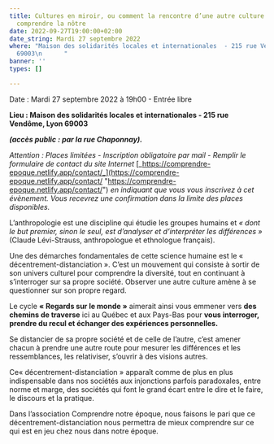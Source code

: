 ```yaml
---
title: Cultures en miroir, ou comment la rencontre d’une autre culture nous fait mieux
  comprendre la nôtre
date: 2022-09-27T19:00:00+02:00
date_string: Mardi 27 septembre 2022
where: "Maison des solidarités locales et internationales  - 215 rue Vendôme, Lyon
  69003\n      "
banner: ''
types: []

---
```

Date : Mardi 27 septembre 2022 à 19h00 - Entrée libre

**Lieu : Maison des solidarités locales et internationales - 215 rue Vendôme, Lyon 69003**

**_(accès public : par la rue Chaponnay)._**

_Attention : Places limitées - Inscription obligatoire par mail - Remplir le formulaire de contact du site Internet_ [_https://comprendre-epoque.netlify.app/contact/_](https://comprendre-epoque.netlify.app/contact/ "https://comprendre-epoque.netlify.app/contact/") _en indiquant que vous vous inscrivez à cet évènement. Vous recevrez une confirmation dans la limite des places disponibles._

L’anthropologie est une discipline qui étudie les groupes humains et _« dont le but premier, sinon le seul, est d’analyser et d’interpréter les différences »_ (Claude Lévi-Strauss, anthropologue et ethnologue français).

Une des démarches fondamentales de cette science humaine est le « décentrement-distanciation ». C’est un mouvement qui consiste à sortir de son univers culturel pour comprendre la diversité, tout en continuant à s’interroger sur sa propre société. Observer une autre culture amène à se questionner sur son propre regard.

Le cycle **« Regards sur le monde »** aimerait ainsi vous emmener vers **des chemins de traverse** ici au Québec et aux Pays-Bas pour **vous interroger, prendre du recul et échanger des expériences personnelles.**

Se distancier de sa propre société et de celle de l’autre, c’est amener chacun à prendre une autre route pour mesurer les différences et les ressemblances, les relativiser, s’ouvrir à des visions autres.

Ce« décentrement-distanciation » apparaît comme de plus en plus indispensable dans nos sociétés aux injonctions parfois paradoxales, entre norme et marge, des sociétés qui font le grand écart entre le dire et le faire, le discours et la pratique.

Dans l’association Comprendre notre époque, nous faisons le pari que ce décentrement-distanciation nous permettra de mieux comprendre sur ce qui est en jeu chez nous dans notre époque.